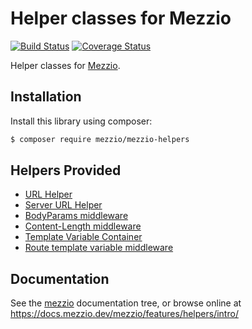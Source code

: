 # Helper classes for Mezzio

[![Build Status](https://travis-ci.org/mezzio/mezzio-helpers.svg?branch=master)](https://travis-ci.org/mezzio/mezzio-helpers)
[![Coverage Status](https://coveralls.io/repos/github/mezzio/mezzio-helpers/badge.svg?branch=master)](https://coveralls.io/github/mezzio/mezzio-helpers?branch=master)

Helper classes for [Mezzio](https://github.com/mezzio/mezzio).

## Installation

Install this library using composer:

```bash
$ composer require mezzio/mezzio-helpers
```

## Helpers Provided

- [URL Helper](https://docs.mezzio.dev/mezzio/v3/features/helpers/url-helper/)
- [Server URL Helper](https://docs.mezzio.dev/mezzio/v3/features/helpers/server-url-helper/)
- [BodyParams middleware](https://docs.mezzio.dev/mezzio/v3/features/helpers/body-parse/)
- [Content-Length middleware](https://docs.mezzio.dev/mezzio/v3/features/helpers/content-length/)
- [Template Variable Container](https://docs.mezzio.dev/mezzio/v3/features/helpers/template-variable-container/)
- [Route template variable middleware](https://docs.mezzio.dev/mezzio/v3/features/helpers/template-variable-container/#route-template-variable-middleware)

## Documentation

See the [mezzio](https://github.com/mezzio/mezzio/blob/master/doc/book)
documentation tree, or browse online at https://docs.mezzio.dev/mezzio/features/helpers/intro/
